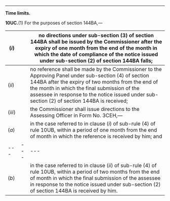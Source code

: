 ****

**Time limits.**

**10UC.**(1) For the purposes of section 144BA,—

(_i_)|  |  no directions under sub-section (3) of section 144BA shall be issued by the Commissioner after the expiry of one month from the end of the month in which the date of compliance of the notice issued under sub-section (2) of section 144BA falls;  
---|---|---  
(_ii_)|  |  no reference shall be made by the Commissioner to the Approving Panel under sub-section (4) of section 144BA after the expiry of two months from the end of the month in which the final submission of the assessee in response to the notice issued under sub-section (2) of section 144BA is received;  
(_iii_)|  |  the Commissioner shall issue directions to the Assessing Officer in Form No. 3CEH,—   
(_a_)|  |  in the case referred to in clause (_i_) of sub-rule (4) of rule 10UB, within a period of one month from the end of month in which the reference is received by him; and  
---|---|---  
(_b_)|  |  in the case referred to in clause (_ii_) of sub-rule (4) of rule 10UB, within a period of two months from the end of month in which the final submission of the assessee in response to the notice issued under sub-section (2) of section 144BA is received by him.